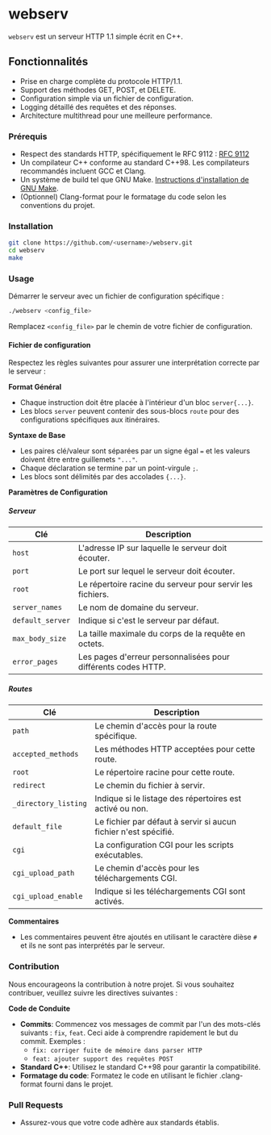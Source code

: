 # webserv

`webserv` est un serveur HTTP 1.1 simple écrit en C++.

## Fonctionnalités

- Prise en charge complète du protocole HTTP/1.1.
- Support des méthodes GET, POST, et DELETE.
- Configuration simple via un fichier de configuration.
- Logging détaillé des requêtes et des réponses.
- Architecture multithread pour une meilleure performance.

### Prérequis

- Respect des standards HTTP, spécifiquement le RFC 9112 : [RFC 9112](https://datatracker.ietf.org/doc/html/rfc9112)
- Un compilateur C++ conforme au standard C++98. Les compilateurs recommandés incluent GCC et Clang.
- Un système de build tel que GNU Make. [Instructions d'installation de GNU Make](https://www.gnu.org/software/make/).
- (Optionnel) Clang-format pour le formatage du code selon les conventions du projet.

### Installation

```sh
git clone https://github.com/<username>/webserv.git
cd webserv
make
```

### Usage

Démarrer le serveur avec un fichier de configuration spécifique :

```sh
./webserv <config_file>
```
Remplacez `<config_file>` par le chemin de votre fichier de configuration.

#### Fichier de configuration

Respectez les règles suivantes pour assurer une interprétation correcte par le serveur :

**Format Général**
- Chaque instruction doit être placée à l'intérieur d'un bloc `server{...}`.
- Les blocs `server` peuvent contenir des sous-blocs `route` pour des configurations spécifiques aux itinéraires.

**Syntaxe de Base**
- Les paires clé/valeur sont séparées par un signe égal `=` et les valeurs doivent être entre guillemets `"..."`.
- Chaque déclaration se termine par un point-virgule `;`.
- Les blocs sont délimités par des accolades `{...}`.

**Paramètres de Configuration**

##### Serveur

| Clé               | Description                                                  |
|-------------------|--------------------------------------------------------------|
| `host`            | L'adresse IP sur laquelle le serveur doit écouter.           |
| `port`            | Le port sur lequel le serveur doit écouter.                  |
| `root`            | Le répertoire racine du serveur pour servir les fichiers.    |
| `server_names`    | Le nom de domaine du serveur.                                |
| `default_server`  | Indique si c'est le serveur par défaut.                      |
| `max_body_size`   | La taille maximale du corps de la requête en octets.         |
| `error_pages`     | Les pages d'erreur personnalisées pour différents codes HTTP.|

##### Routes

| Clé                   | Description                                                  |
|-----------------------|--------------------------------------------------------------|
| `path`                | Le chemin d'accès pour la route spécifique.                  |
| `accepted_methods`    | Les méthodes HTTP acceptées pour cette route.                |
| `root`                | Le répertoire racine pour cette route.                       |
| `redirect`           | Le chemin du fichier à servir.                               |
| `_directory_listing`   | Indique si le listage des répertoires est activé ou non.     |
| `default_file`        | Le fichier par défaut à servir si aucun fichier n'est spécifié.|
| `cgi`                 | La configuration CGI pour les scripts exécutables.           |
| `cgi_upload_path`     | Le chemin d'accès pour les téléchargements CGI.              |
| `cgi_upload_enable`   | Indique si les téléchargements CGI sont activés.             |


**Commentaires**
- Les commentaires peuvent être ajoutés en utilisant le caractère dièse `#` et ils ne sont pas interprétés par le serveur.

### Contribution

Nous encourageons la contribution à notre projet. Si vous souhaitez contribuer, veuillez suivre les directives suivantes :

**Code de Conduite**
- **Commits**: Commencez vos messages de commit par l'un des mots-clés suivants : `fix`, `feat`. Ceci aide à comprendre rapidement le but du commit.
  Exemples :
  - `fix: corriger fuite de mémoire dans parser HTTP`
  - `feat: ajouter support des requêtes POST`
- **Standard C++**: Utilisez le standard C++98 pour garantir la compatibilité.
- **Formatage du code**: Formatez le code en utilisant le fichier .clang-format fourni dans le projet.

### Pull Requests

- Assurez-vous que votre code adhère aux standards établis.
